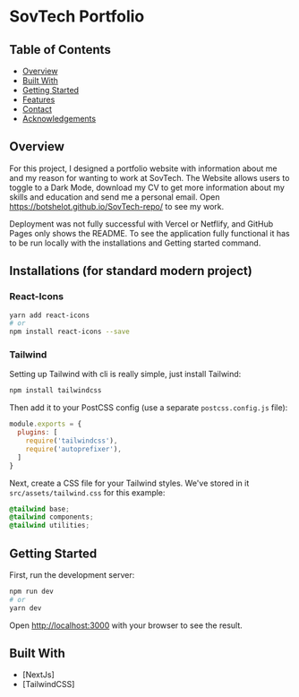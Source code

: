 # SovTech Portfolio

## Table of Contents

- [Overview](#overview)
- [Built With](#built-with)
- [Getting Started](#getting-started)
- [Features](#features)
- [Contact](#contact)
- [Acknowledgements](#acknowledgements)

## Overview
For this project, I designed a portfolio website with information about me and my reason for wanting to work at SovTech.
The Website allows users to toggle to a Dark Mode, download my CV to get more information about my skills and education
and send me a personal email. Open https://botshelot.github.io/SovTech-repo/ to see my work.

Deployment was not fully successful with Vercel or Netflify, and GitHub Pages only shows the README. To see the application
fully functional it has to be run locally with the installations and Getting started command.

## Installations (for standard modern project)


### React-Icons
```bash
yarn add react-icons
# or
npm install react-icons --save
```

### Tailwind

Setting up Tailwind with cli is really simple, just install Tailwind:

```sh
npm install tailwindcss
```

Then add it to your PostCSS config (use a separate `postcss.config.js` file):

```js
module.exports = {
  plugins: [
    require('tailwindcss'),
    require('autoprefixer'),
  ]
}
```

Next, create a CSS file for your Tailwind styles. We've stored in it `src/assets/tailwind.css` for this example:

```css
@tailwind base;
@tailwind components;
@tailwind utilities;
```

## Getting Started

First, run the development server:

```bash
npm run dev
# or
yarn dev
```

Open [http://localhost:3000](http://localhost:3000) with your browser to see the result.


## Built With

- [NextJs]
- [TailwindCSS]

